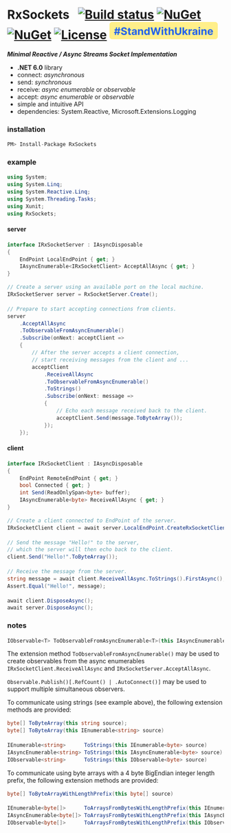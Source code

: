 # RxSockets&nbsp;&nbsp; [![Build status](https://ci.appveyor.com/api/projects/status/rfxxbpx2agq8r93n?svg=true)](https://ci.appveyor.com/project/dshe/RxSockets) [![NuGet](https://img.shields.io/nuget/vpre/RxSockets.svg)](https://www.nuget.org/packages/RxSockets/) [![NuGet](https://img.shields.io/nuget/dt/RxSockets?color=orange)](https://www.nuget.org/packages/RxSockets/) [![License](https://img.shields.io/badge/license-Apache%202.0-7755BB.svg)](https://opensource.org/licenses/Apache-2.0) [![Ukraine](https://raw.githubusercontent.com/vshymanskyy/StandWithUkraine/main/badges/StandWithUkraine.svg)](https://stand-with-ukraine.pp.ua)
***Minimal Reactive / Async Streams Socket Implementation***
- **.NET 6.0** library
- connect: *asynchronous*
- send: *synchronous*
- receive: *async enumerable* or *observable*
- accept:  *async enumerable* or *observable*
- simple and intuitive API
- dependencies: System.Reactive, Microsoft.Extensions.Logging

### installation
```csharp
PM> Install-Package RxSockets
```
### example
```csharp
using System;
using System.Linq;
using System.Reactive.Linq;
using System.Threading.Tasks;
using Xunit;
using RxSockets;
```
#### server
```csharp
interface IRxSocketServer : IAsyncDisposable
{
    EndPoint LocalEndPoint { get; }
    IAsyncEnumerable<IRxSocketClient> AcceptAllAsync { get; }
}
```
```csharp
// Create a server using an available port on the local machine.
IRxSocketServer server = RxSocketServer.Create();

// Prepare to start accepting connections from clients.
server
    .AcceptAllAsync
    .ToObservableFromAsyncEnumerable()
    .Subscribe(onNext: acceptClient =>
    {
        // After the server accepts a client connection,
        // start receiving messages from the client and ...
        acceptClient
            .ReceiveAllAsync
            .ToObservableFromAsyncEnumerable()
            .ToStrings()
            .Subscribe(onNext: message =>
            {
                // Echo each message received back to the client.
                acceptClient.Send(message.ToByteArray());
            });
    });
```
#### client
```csharp
interface IRxSocketClient : IAsyncDisposable
{
    EndPoint RemoteEndPoint { get; }
    bool Connected { get; }
    int Send(ReadOnlySpan<byte> buffer);
    IAsyncEnumerable<byte> ReceiveAllAsync { get; }
}
```
```csharp
// Create a client connected to EndPoint of the server.
IRxSocketClient client = await server.LocalEndPoint.CreateRxSocketClientAsync();

// Send the message "Hello!" to the server,
// which the server will then echo back to the client.
client.Send("Hello!".ToByteArray());

// Receive the message from the server.
string message = await client.ReceiveAllAsync.ToStrings().FirstAsync();
Assert.Equal("Hello!", message);

await client.DisposeAsync();
await server.DisposeAsync();
```
### notes
```csharp
IObservable<T> ToObservableFromAsyncEnumerable<T>(this IAsyncEnumerable<T> source)
```
The extension method ```ToObservableFromAsyncEnumerable()``` may be used to create observables from the async enumerables ```IRxSocketClient.ReceiveAllAsync``` and ```IRxSocketServer.AcceptAllAsync```.

```Observable.Publish()[.RefCount() | .AutoConnect()]``` may be used to support multiple simultaneous observers.

To communicate using strings (see example above), the following extension methods are provided:
```csharp
byte[] ToByteArray(this string source);
byte[] ToByteArray(this IEnumerable<string> source)

IEnumerable<string>      ToStrings(this IEnumerable<byte> source)
IAsyncEnumerable<string> ToStrings(this IAsyncEnumerable<byte> source)
IObservable<string>      ToStrings(this IObservable<byte> source)
```
To communicate using byte arrays with a 4 byte BigEndian integer length prefix, the following extension methods are provided:
```csharp
byte[] ToByteArrayWithLengthPrefix(this byte[] source)

IEnumerable<byte[]>      ToArraysFromBytesWithLengthPrefix(this IEnumerable<byte> source)
IAsyncEnumerable<byte[]> ToArraysFromBytesWithLengthPrefix(this IAsyncEnumerable<byte> source)
IObservable<byte[]>      ToArraysFromBytesWithLengthPrefix(this IObservable<byte> source)
```
